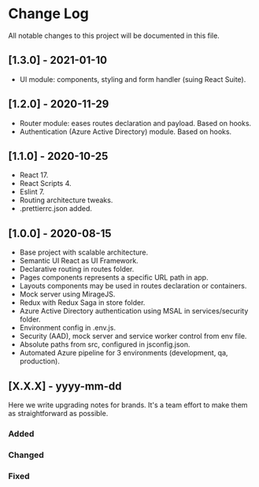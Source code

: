 # Change Log

All notable changes to this project will be documented in this file.

## [1.3.0] - 2021-01-10

-   UI module: components, styling and form handler (suing React Suite).

## [1.2.0] - 2020-11-29

-   Router module: eases routes declaration and payload. Based on hooks.
-   Authentication (Azure Active Directory) module. Based on hooks.

## [1.1.0] - 2020-10-25

-   React 17.
-   React Scripts 4.
-   Eslint 7.
-   Routing architecture tweaks.
-   .prettierrc.json added.

## [1.0.0] - 2020-08-15

-   Base project with scalable architecture.
-   Semantic UI React as UI Framework.
-   Declarative routing in routes folder.
-   Pages components represents a specific URL path in app.
-   Layouts components may be used in routes declaration or containers.
-   Mock server using MirageJS.
-   Redux with Redux Saga in store folder.
-   Azure Active Directory authentication using MSAL in services/security folder.
-   Environment config in .env.js.
-   Security (AAD), mock server and service worker control from env file.
-   Absolute paths from src, configured in jsconfig.json.
-   Automated Azure pipeline for 3 environments (development, qa, production).

## [X.X.X] - yyyy-mm-dd

Here we write upgrading notes for brands. It's a team effort to make them as
straightforward as possible.

### Added

### Changed

### Fixed
